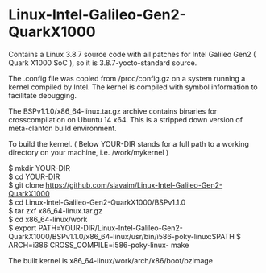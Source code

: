 # Linux-Intel-Galileo-Gen2-QuarkX1000

Contains a Linux 3.8.7 source code with all patches for Intel Galileo Gen2 ( Quark X1000 SoC ), so it is 3.8.7-yocto-standard source.  
  
The .config file was copied from /proc/config.gz on a system running a kernel compiled by Intel. The kernel is compiled with symbol information to facilitate debugging.  
  
The BSPv1.1.0/x86_64-linux.tar.gz archive contains binaries for crosscompilation on Ubuntu 14 x64. This is a stripped down version of meta-clanton build environment.  
  
To build the kernel. ( Below YOUR-DIR stands for a full path to a working directory on your machine, i.e. /work/mykernel )  
  
$ mkdir YOUR-DIR  
$ cd YOUR-DIR  
$ git clone https://github.com/slavaim/Linux-Intel-Galileo-Gen2-QuarkX1000  
$ cd Linux-Intel-Galileo-Gen2-QuarkX1000/BSPv1.1.0  
$ tar zxf x86_64-linux.tar.gz  
$ cd x86_64-linux/work  
$ export PATH=YOUR-DIR/Linux-Intel-Galileo-Gen2-QuarkX1000/BSPv1.1.0/x86_64-linux/usr/bin/i586-poky-linux:$PATH 
$ ARCH=i386 CROSS_COMPILE=i586-poky-linux- make  
  
The built kernel is x86_64-linux/work/arch/x86/boot/bzImage  
